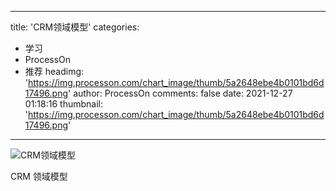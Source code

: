 
---
title: 'CRM领域模型'
categories: 
 - 学习
 - ProcessOn
 - 推荐
headimg: 'https://img.processon.com/chart_image/thumb/5a2648ebe4b0101bd6d17496.png'
author: ProcessOn
comments: false
date: 2021-12-27 01:18:16
thumbnail: 'https://img.processon.com/chart_image/thumb/5a2648ebe4b0101bd6d17496.png'
---

<div>   
<img class="thumb" alt="CRM领域模型" src="https://img.processon.com/chart_image/thumb/5a2648ebe4b0101bd6d17496.png" referrerpolicy="no-referrer">
<p>CRM 领域模型</p>  
</div>
            